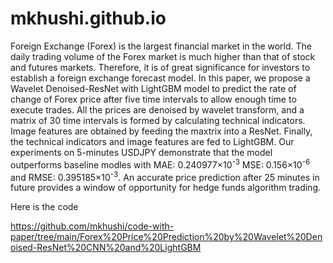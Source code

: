 # mkhushi.github.io
Foreign Exchange (Forex) is the largest financial market in the world. The daily trading volume of the Forex market is much higher than that of stock and futures markets. Therefore, it is of great significance for investors to establish a foreign exchange forecast model. In this paper, we propose a Wavelet Denoised-ResNet with LightGBM model to predict the rate of change of Forex price after five time intervals to allow enough time to execute trades. All the prices are denoised by wavelet transform, and a matrix of 30 time intervals is formed by calculating technical indicators. Image features are obtained by feeding the maxtrix into a ResNet. Finally, the technical indicators and image features are fed to LightGBM. Our experiments on 5-minutes USDJPY demonstrate that the model outperforms baseline modles with MAE: 0.240977×10<sup>-3</sup> MSE: 0.156×10<sup>-6</sup> and RMSE: 0.395185×10<sup>-3</sup>. An accurate price prediction after 25 minutes in future provides a window of opportunity for hedge funds algorithm trading.

Here is the code

https://github.com/mkhushi/code-with-paper/tree/main/Forex%20Price%20Prediction%20by%20Wavelet%20Denoised-ResNet%20CNN%20and%20LightGBM

